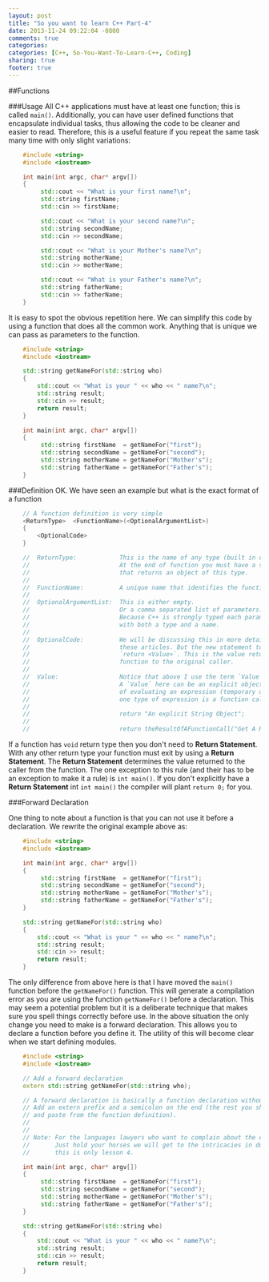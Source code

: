 ```yaml
---
layout: post
title: "So you want to learn C++ Part-4"
date: 2013-11-24 09:22:04 -0800
comments: true
categories: 
categories: [C++, So-You-Want-To-Learn-C++, Coding]
sharing: true
footer: true
---
```


##Functions

###Usage
All C++ applications must have at least one function; this is called `main()`. Additionally, you can have user defined functions that encapsulate individual tasks, thus allowing the code to be cleaner and easier to read. Therefore, this is a useful feature if you repeat the same task many time with only slight variations:

``` cpp function1.cpp
    #include <string>
    #include <iostream>

    int main(int argc, char* argv[])
    {
         std::cout << "What is your first name?\n";
         std::string firstName;
         std::cin >> firstName;

         std::cout << "What is your second name?\n";
         std::string secondName;
         std::cin >> secondName;

         std::cout << "What is your Mother's name?\n";
         std::string motherName;
         std::cin >> motherName;

         std::cout << "What is your Father's name?\n";
         std::string fatherName;
         std::cin >> fatherName;
    }
```

It is easy to spot the obvious repetition here. We can simplify this code by using a function that does all the common work. Anything that is unique we can pass as parameters to the function.

``` cpp function2.cpp
    #include <string>
    #include <iostream>

    std::string getNameFor(std::string who)
    {
        std::cout << "What is your " << who << " name?\n";
        std::string result;
        std::cin >> result;
        return result;
    }

    int main(int argc, char* argv[])
    {
         std::string firstName  = getNameFor("first");
         std::string secondName = getNameFor("second");
         std::string motherName = getNameFor("Mother's");
         std::string fatherName = getNameFor("Father's");
    }
```

###Definition
OK. We have seen an example but what is the exact format of a function

``` cpp function3.cpp
    // A function definition is very simple
    <ReturnType>  <FunctionName>(<OptionalArgumentList>)
    {
        <OptionalCode>
    }

    //  ReturnType:            This is the name of any type (built in or user defined)
    //                         At the end of function you must have a statement
    //                         that returns an object of this type.
    //  
    //  FunctionName:          A unique name that identifies the function.
    //
    //  OptionalArgumentList:  This is either empty.
    //                         Or a comma separated list of parameters.
    //                         Because C++ is strongly typed each parameter is defined
    //                         with both a type and a name.
    //
    //  OptionalCode:          We will be discussing this in more detail throught
    //                         these articles. But the new statement to learn is
    //                         `return <Value>`. This is the value returned by the
    //                         function to the original caller.
    //
    //  Value:                 Notice that above I use the term `Value` and not object.
    //                         A `Value` here can be an explicit object or the result
    //                         of evaluating an expression (temporary object). Note
    //                         one type of expression is a function call.
    //
    //                         return "An explicit String Object";
    //
    //                         return theResultOfAFunctionCall("Get A Result");
```    

If a function has `void` return type then you don't need to **Return Statement**. With any other return type your function must exit by using a **Return Statement**. The **Return Statement** determines the value returned to the caller from the function. The one exception to this rule (and their has to be an exception to make it a rule) is `int main()`. If you don't explicitly have a **Return Statement** int `int main()` the compiler will plant `return 0;` for you.


###Forward Declaration

One thing to note about a function is that you can not use it before a declaration. We rewrite the original example above as:

``` cpp function4.cpp
    #include <string>
    #include <iostream>

    int main(int argc, char* argv[])
    {
         std::string firstName  = getNameFor("first");
         std::string secondName = getNameFor("second");
         std::string motherName = getNameFor("Mother's");
         std::string fatherName = getNameFor("Father's");
    }

    std::string getNameFor(std::string who)
    {
        std::cout << "What is your " << who << " name?\n";
        std::string result;
        std::cin >> result;
        return result;
    }
```

The only difference from above here is that I have moved the `main()` function before the `getNameFor()` function. This will generate a compilation error as you are using the function `getNameFor()` before a declaration. This may seem a potential problem but it is a deliberate technique that makes sure you spell things correctly before use. In the above situation the only change you need to make is a forward declaration. This allows you to declare a function before you define it. The utility of this will become clear when we start defining modules.

``` cpp function5.cpp
    #include <string>
    #include <iostream>

    // Add a forward declaration
    extern std::string getNameFor(std::string who);

    // A forward declaration is basically a function declaration without a body.
    // Add an extern prefix and a semicolon on the end (the rest you should copy
    // and paste from the function definition).
    //
    //
    // Note: For the languages lawyers who want to complain about the extern.
    //       Just hold your horses we will get to the intricacies in due course;
    //       this is only lesson 4.

    int main(int argc, char* argv[])
    {
         std::string firstName  = getNameFor("first");
         std::string secondName = getNameFor("second");
         std::string motherName = getNameFor("Mother's");
         std::string fatherName = getNameFor("Father's");
    }

    std::string getNameFor(std::string who)
    {
        std::cout << "What is your " << who << " name?\n";
        std::string result;
        std::cin >> result;
        return result;
    }
```

